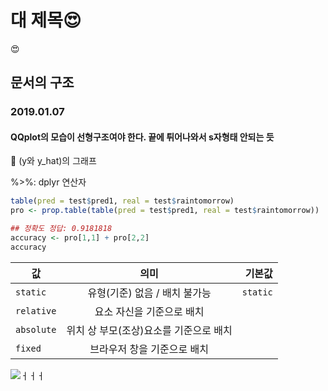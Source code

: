 
# 대 제목:heart_eyes:
:heart_eyes:
## 문서의 구조

### 2019.01.07
#### QQplot의 모습이 선형구조여야 한다. 끝에 튀어나와서 s자형태 안되는 듯

	(y와 y_hat)의 그래프  

%>%: dplyr 연산자  

```r
table(pred = test$pred1, real = test$raintomorrow)
pro <- prop.table(table(pred = test$pred1, real = test$raintomorrow))

## 정확도 정답: 0.9181818
accuracy <- pro[1,1] + pro[2,2]
accuracy

```
| 값 | 의미 | 기본값 |
|---|:---:|---:|
| `static` | 유형(기준) 없음 / 배치 불가능 | `static` |
| `relative` | 요소 자신을 기준으로 배치 |  |
| `absolute` | 위치 상 부모(조상)요소를 기준으로 배치 |  |
| `fixed` | 브라우저 창을 기준으로 배치 |  |




![ㅓㅓㅓ](https://user-images.githubusercontent.com/58713684/71889247-1327ac80-3185-11ea-84a3-cd35e020302b.png)
